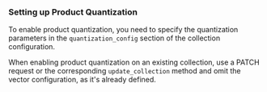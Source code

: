 ### Setting up Product Quantization

To enable product quantization, you need to specify the quantization parameters in the `quantization_config` section of the collection configuration.

When enabling product quantization on an existing collection, use a PATCH request or the corresponding `update_collection` method and omit the vector configuration, as it's already defined.

